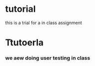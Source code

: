 # tutorial
this is a trial for a in class assignment
<h1> Ttutoerla </h1>
<h3><b> we aew doing user testing in class </b></h3>
